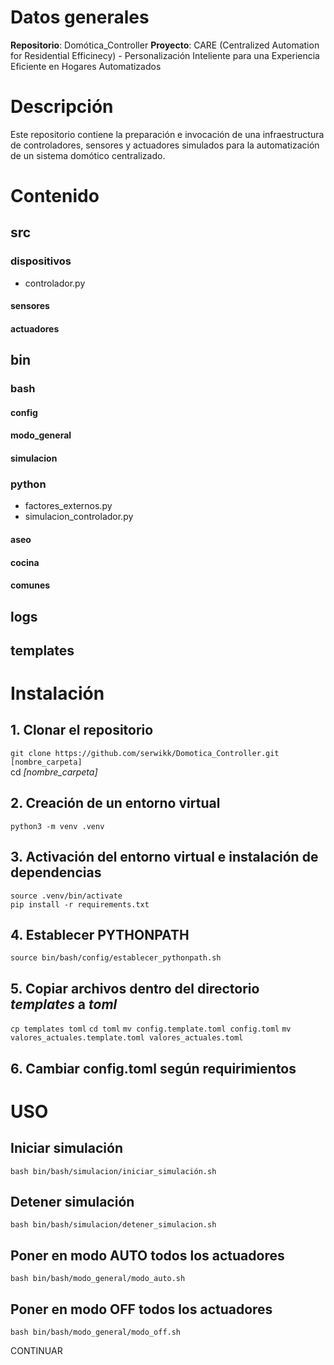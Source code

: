 # Datos generales
**Repositorio**: Domótica_Controller
**Proyecto**: CARE (Centralized Automation for Residential Efficinecy) - Personalización Inteliente para una Experiencia Eficiente en Hogares Automatizados

# Descripción
Este repositorio contiene la preparación e invocación de una infraestructura de controladores, sensores y actuadores simulados para la automatización de un sistema domótico centralizado.

# Contenido

## src
### dispositivos
- controlador.py
#### sensores
#### actuadores

## bin
### bash
#### config
#### modo_general
#### simulacion
### python
- factores_externos.py
- simulacion_controlador.py
#### aseo
#### cocina
#### comunes

## logs

## templates


# Instalación
## 1. Clonar el repositorio
```git clone https://github.com/serwikk/Domotica_Controller.git [nombre_carpeta]```  
cd *[nombre_carpeta]*

## 2. Creación de un entorno virtual
``python3 -m venv .venv``  

## 3. Activación del entorno virtual e instalación de dependencias
``source .venv/bin/activate``  
``pip install -r requirements.txt``

## 4. Establecer PYTHONPATH
``source bin/bash/config/establecer_pythonpath.sh``

## 5. Copiar archivos dentro del directorio *templates* a *toml* 
``cp templates toml``
``cd toml``
``mv config.template.toml config.toml``
``mv valores_actuales.template.toml valores_actuales.toml``

## 6. Cambiar config.toml según requirimientos

# USO

## Iniciar simulación
``bash bin/bash/simulacion/iniciar_simulación.sh``

## Detener simulación
``bash bin/bash/simulacion/detener_simulacion.sh``

## Poner en modo AUTO todos los actuadores
``bash bin/bash/modo_general/modo_auto.sh``

## Poner en modo OFF todos los actuadores
``bash bin/bash/modo_general/modo_off.sh``

CONTINUAR
